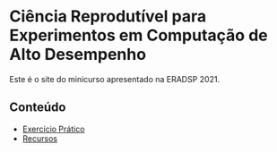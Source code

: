 

# Ciência Reprodutível para Experimentos em Computação de Alto Desempenho

Este é o site do minicurso apresentado na ERADSP 2021.


## Conteúdo

-   [Exercício Prático](exercicio.html)
-   [Recursos](recursos.html)
